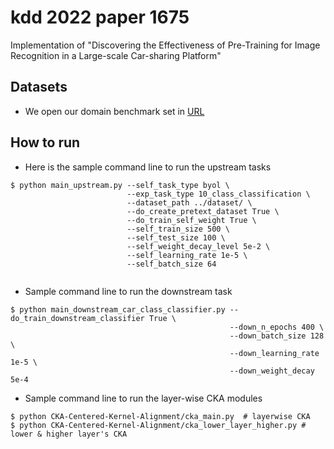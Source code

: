 # kdd 2022 paper 1675
Implementation of "Discovering the Effectiveness of Pre-Training for Image Recognition in a Large-scale Car-sharing Platform"

## Datasets
- We open our domain benchmark set in [URL](https://socar-kp.github.io/sofar_image_dataset/)

## How to run
- Here is the sample command line to run the upstream tasks
```shell
$ python main_upstream.py --self_task_type byol \
                          --exp_task_type 10_class_classification \
                          --dataset_path ../dataset/ \
                          --do_create_pretext_dataset True \
                          --do_train_self_weight True \
                          --self_train_size 500 \
                          --self_test_size 100 \ 
                          --self_weight_decay_level 5e-2 \
                          --self_learning_rate 1e-5 \
                          --self_batch_size 64 
                          
```
- Sample command line to run the downstream task
```shell
$ python main_downstream_car_class_classifier.py --do_train_downstream_classifier True \
                                                 --down_n_epochs 400 \
                                                 --down_batch_size 128 \
                                                 --down_learning_rate 1e-5 \
                                                 --down_weight_decay 5e-4 
```
- Sample command line to run the layer-wise CKA modules
```shell
$ python CKA-Centered-Kernel-Alignment/cka_main.py  # layerwise CKA 
$ python CKA-Centered-Kernel-Alignment/cka_lower_layer_higher.py # lower & higher layer's CKA
```
